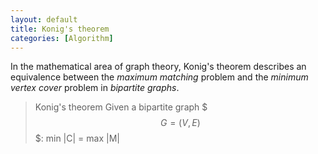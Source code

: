 ```yaml
---
layout: default
title: Konig's theorem
categories: [Algorithm]
---
```


In the mathematical area of graph theory, Konig's theorem describes an equivalence between the *maximum matching* problem and the *minimum vertex cover* problem in *bipartite graphs*.

> Konig's theorem
> Given a bipartite graph $$$G=(V,E)$$$:
> min |C|  = max |M|
